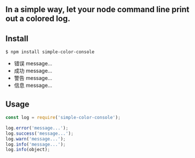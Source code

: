 ## In a simple way, let your node command line print out a colored log.


## Install

```console
$ npm install simple-color-console
```
- 错误 message...
- 成功 message...
- 警告 message...
- 信息 message...

## Usage

```js
const log = require('simple-color-console');

log.error('message...');
log.success('message...');
log.warn('message...');
log.info('message...');
log.info(object);
```